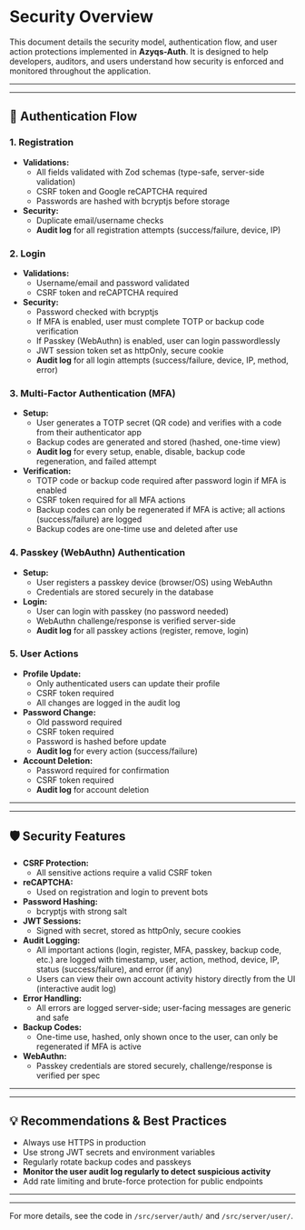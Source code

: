 # Security Overview

This document details the security model, authentication flow, and user action protections implemented in **Azyqs-Auth**. It is designed to help developers, auditors, and users understand how security is enforced and monitored throughout the application.

---

---

## 🔐 Authentication Flow

### 1. Registration

- **Validations:**
  - All fields validated with Zod schemas (type-safe, server-side validation)
  - CSRF token and Google reCAPTCHA required
  - Passwords are hashed with bcryptjs before storage
- **Security:**
  - Duplicate email/username checks
  - **Audit log** for all registration attempts (success/failure, device, IP)

### 2. Login

- **Validations:**
  - Username/email and password validated
  - CSRF token and reCAPTCHA required
- **Security:**
  - Password checked with bcryptjs
  - If MFA is enabled, user must complete TOTP or backup code verification
  - If Passkey (WebAuthn) is enabled, user can login passwordlessly
  - JWT session token set as httpOnly, secure cookie
  - **Audit log** for all login attempts (success/failure, device, IP, method, error)

### 3. Multi-Factor Authentication (MFA)

- **Setup:**
  - User generates a TOTP secret (QR code) and verifies with a code from their authenticator app
  - Backup codes are generated and stored (hashed, one-time view)
  - **Audit log** for every setup, enable, disable, backup code regeneration, and failed attempt
- **Verification:**
  - TOTP code or backup code required after password login if MFA is enabled
  - CSRF token required for all MFA actions
  - Backup codes can only be regenerated if MFA is active; all actions (success/failure) are logged
  - Backup codes are one-time use and deleted after use

### 4. Passkey (WebAuthn) Authentication

- **Setup:**
  - User registers a passkey device (browser/OS) using WebAuthn
  - Credentials are stored securely in the database
- **Login:**
  - User can login with passkey (no password needed)
  - WebAuthn challenge/response is verified server-side
  - **Audit log** for all passkey actions (register, remove, login)

### 5. User Actions

- **Profile Update:**
  - Only authenticated users can update their profile
  - CSRF token required
  - All changes are logged in the audit log
- **Password Change:**
  - Old password required
  - CSRF token required
  - Password is hashed before update
  - **Audit log** for every action (success/failure)
- **Account Deletion:**
  - Password required for confirmation
  - CSRF token required
  - **Audit log** for account deletion

---

---

## 🛡️ Security Features

- **CSRF Protection:**
  - All sensitive actions require a valid CSRF token
- **reCAPTCHA:**
  - Used on registration and login to prevent bots
- **Password Hashing:**
  - bcryptjs with strong salt
- **JWT Sessions:**
  - Signed with secret, stored as httpOnly, secure cookies
- **Audit Logging:**
  - All important actions (login, register, MFA, passkey, backup code, etc.) are logged with timestamp, user, action, method, device, IP, status (success/failure), and error (if any)
  - Users can view their own account activity history directly from the UI (interactive audit log)
- **Error Handling:**
  - All errors are logged server-side; user-facing messages are generic and safe
- **Backup Codes:**
  - One-time use, hashed, only shown once to the user, can only be regenerated if MFA is active
- **WebAuthn:**
  - Passkey credentials are stored securely, challenge/response is verified per spec

---

---

## 💡 Recommendations & Best Practices

- Always use HTTPS in production
- Use strong JWT secrets and environment variables
- Regularly rotate backup codes and passkeys
- **Monitor the user audit log regularly to detect suspicious activity**
- Add rate limiting and brute-force protection for public endpoints

---

---

For more details, see the code in `/src/server/auth/` and `/src/server/user/`.
